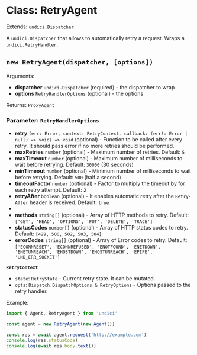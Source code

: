 # Class: RetryAgent

Extends: `undici.Dispatcher`

A `undici.Dispatcher` that allows to automatically retry a request.
Wraps a `undici.RetryHandler`.

## `new RetryAgent(dispatcher, [options])`

Arguments:

* **dispatcher** `undici.Dispatcher` (required) - the dispatcher to wrap
* **options** `RetryHandlerOptions` (optional) - the options

Returns: `ProxyAgent`

### Parameter: `RetryHandlerOptions`

- **retry** `(err: Error, context: RetryContext, callback: (err?: Error | null) => void) => void` (optional) - Function to be called after every retry. It should pass error if no more retries should be performed.
- **maxRetries** `number` (optional) - Maximum number of retries. Default: `5`
- **maxTimeout** `number` (optional) - Maximum number of milliseconds to wait before retrying. Default: `30000` (30 seconds)
- **minTimeout** `number` (optional) - Minimum number of milliseconds to wait before retrying. Default: `500` (half a second)
- **timeoutFactor** `number` (optional) - Factor to multiply the timeout by for each retry attempt. Default: `2`
- **retryAfter** `boolean` (optional) - It enables automatic retry after the `Retry-After` header is received. Default: `true`
-
- **methods** `string[]` (optional) - Array of HTTP methods to retry. Default: `['GET', 'HEAD', 'OPTIONS', 'PUT', 'DELETE', 'TRACE']`
- **statusCodes** `number[]` (optional) - Array of HTTP status codes to retry. Default: `[429, 500, 502, 503, 504]`
- **errorCodes** `string[]` (optional) - Array of Error codes to retry. Default: `['ECONNRESET', 'ECONNREFUSED', 'ENOTFOUND', 'ENETDOWN', 'ENETUNREACH', 'EHOSTDOWN', 'EHOSTUNREACH', 'EPIPE', 'UND_ERR_SOCKET']`

**`RetryContext`**

- `state`: `RetryState` - Current retry state. It can be mutated.
- `opts`: `Dispatch.DispatchOptions & RetryOptions` - Options passed to the retry handler.

Example:

```js
import { Agent, RetryAgent } from 'undici'

const agent = new RetryAgent(new Agent())

const res = await agent.request('http://example.com')
console.log(res.statusCode)
console.log(await res.body.text())
```
